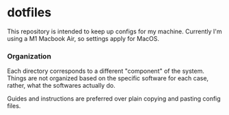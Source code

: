 # dotfiles

This repository is intended to keep up configs for my machine.
Currently I'm using a M1 Macbook Air, so settings apply for MacOS.

### Organization

Each directory corresponds to a different "component" of the system.
Things are not organized based on the specific software for each case, rather, what the softwares actually do.

Guides and instructions are preferred over plain copying and pasting config files.
